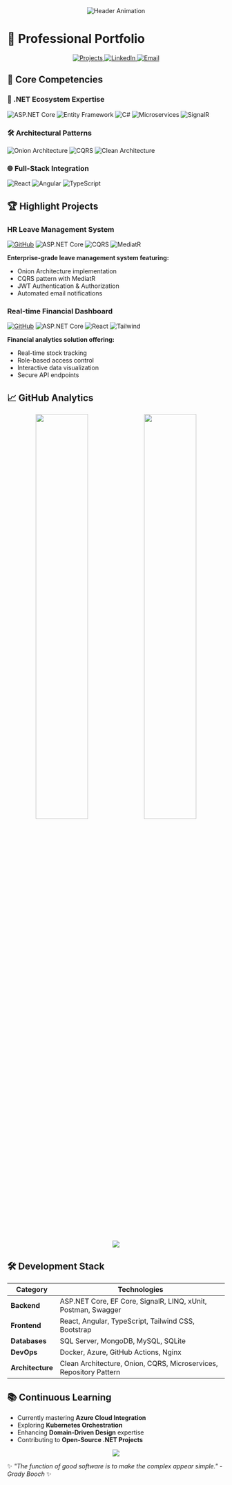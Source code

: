 <div align="center">
  <img src="https://readme-typing-svg.demolab.com?font=Fira+Code&size=30&duration=4000&pause=1000&color=20C20E&center=true&vCenter=true&width=500&lines=ASP.NET+Core+Specialist;Full-Stack+.NET+Developer;Cloud-Ready+Solutions;Clean+Architecture+Advocate" alt="Header Animation" />
</div>

# 💼 Professional Portfolio

<div align="center">
  <a href="https://github.com/youssef-m-roushdy?tab=repositories">
    <img src="https://img.shields.io/badge/Projects-15+-success?logo=github&style=for-the-badge" alt="Projects">
  </a>
  <a href="https://linkedin.com/in/youssefmahmoud2004">
    <img src="https://img.shields.io/badge/Connect-0077B5?logo=linkedin&style=for-the-badge" alt="LinkedIn">
  </a>
  <a href="mailto:yossefmahmoud442004@gmail.com">
    <img src="https://img.shields.io/badge/Contact-D14836?logo=gmail&style=for-the-badge" alt="Email">
  </a>
</div>

## 🚀 Core Competencies

### 🔧 .NET Ecosystem Expertise
![ASP.NET Core](https://img.shields.io/badge/-ASP.NET%20Core-512BD4?logo=dotnet&logoColor=white)
![Entity Framework](https://img.shields.io/badge/-EF%20Core-512BD4?logo=dotnet&logoColor=white)
![C#](https://img.shields.io/badge/-C%23-239120?logo=c-sharp&logoColor=white)
![Microservices](https://img.shields.io/badge/-Microservices-FF6C37?logo=docker)
![SignalR](https://img.shields.io/badge/-SignalR-512BD4?logo=dotnet)

### 🛠️ Architectural Patterns
![Onion Architecture](https://img.shields.io/badge/Onion-8A2BE2?logo=layer-group)
![CQRS](https://img.shields.io/badge/CQRS-228B22?logo=bookstack)
![Clean Architecture](https://img.shields.io/badge/Clean-4B0082?logo=star)

### 🌐 Full-Stack Integration
![React](https://img.shields.io/badge/-React-61DAFB?logo=react)
![Angular](https://img.shields.io/badge/-Angular-DD0031?logo=angular)
![TypeScript](https://img.shields.io/badge/-TS-3178C6?logo=typescript)

## 🏆 Highlight Projects

### HR Leave Management System
[![GitHub](https://img.shields.io/badge/View_Code-181717?logo=github)](https://github.com/youssef-m-roushdy/HR_LeaveManagement)
![ASP.NET Core](https://img.shields.io/badge/-.NET%208-512BD4?logo=dotnet)
![CQRS](https://img.shields.io/badge/-CQRS-228B22?logo=bookstack)
![MediatR](https://img.shields.io/badge/-MediatR-008080)

**Enterprise-grade leave management system featuring:**
- Onion Architecture implementation
- CQRS pattern with MediatR
- JWT Authentication & Authorization
- Automated email notifications

### Real-time Financial Dashboard
[![GitHub](https://img.shields.io/badge/Explore-181717?logo=github)](https://github.com/youssef-m-roushdy/Financial-Model-App)
![ASP.NET Core](https://img.shields.io/badge/-.NET%208-512BD4?logo=dotnet)
![React](https://img.shields.io/badge/-React-61DAFB?logo=react)
![Tailwind](https://img.shields.io/badge/-Tailwind-38B2AC?logo=tailwind-css)

**Financial analytics solution offering:**
- Real-time stock tracking
- Role-based access control
- Interactive data visualization
- Secure API endpoints

## 📈 GitHub Analytics

<div align="center">
  <img width="49%" src="https://github-readme-streak-stats.herokuapp.com/?user=youssef-m-roushdy&theme=github-dark&fire=20C20E&ring=20C20E" />
  <img width="49%" src="https://github-readme-stats.vercel.app/api?username=youssef-m-roushdy&show_icons=true&theme=github_dark&include_all_commits=true" />
</div>

<div align="center">
  <img src="https://github-readme-activity-graph.vercel.app/graph?username=youssef-m-roushdy&theme=github-dark&area=true&hide_border=true" />
</div>

## 🛠️ Development Stack

| Category        | Technologies                                                                 |
|-----------------|------------------------------------------------------------------------------|
| **Backend**     | ASP.NET Core, EF Core, SignalR, LINQ, xUnit, Postman, Swagger               |
| **Frontend**    | React, Angular, TypeScript, Tailwind CSS, Bootstrap                         |
| **Databases**   | SQL Server, MongoDB, MySQL, SQLite                                         |
| **DevOps**      | Docker, Azure, GitHub Actions, Nginx                                       |
| **Architecture**| Clean Architecture, Onion, CQRS, Microservices, Repository Pattern          |

## 📚 Continuous Learning
- Currently mastering **Azure Cloud Integration**
- Exploring **Kubernetes Orchestration**
- Enhancing **Domain-Driven Design** expertise
- Contributing to **Open-Source .NET Projects**

<div align="center">
  <a href="https://visitcount.itsvg.in">
    <img src="https://visitcount.itsvg.in/api?id=youssef-m-roushdy&label=Profile%20Views&color=0&icon=5&pretty=true" />
  </a>
</div>

✨ *"The function of good software is to make the complex appear simple." - Grady Booch* ✨
